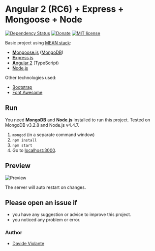 # Angular 2 (RC6) + Express + Mongoose + Node

[![Dependency Status](https://david-dm.org/DavideViolante/Angular2-Express-Mongoose.svg)](https://david-dm.org/DavideViolante/Angular2-Express-Mongoose) [![Donate](https://img.shields.io/badge/paypal-donate-179BD7.svg)](https://www.paypal.com/cgi-bin/webscr?cmd=_s-xclick&hosted_button_id=M3EYKSBP7755A) [![MIT license](http://img.shields.io/badge/license-MIT-brightgreen.svg)](http://opensource.org/licenses/MIT)

Basic project using [MEAN stack](https://en.wikipedia.org/wiki/MEAN_(software_bundle)):
* [**M**ongoose.js](http://www.mongoosejs.com) ([MongoDB](http://www.mongodb.com))
* [**E**xpress.js](http://expressjs.com)
* [**A**ngular 2](https://angular.io) (TypeScript)
* [**N**ode.js](https://nodejs.org)

Other technologies used:
* [Bootstrap](http://www.getbootstrap.com)
* [Font Awesome](http://fontawesome.io)

## Run
You need **MongoDB** and **Node.js** installed to run this project. Tested on MongoDB v3.2.8 and Node.js v4.4.7.

1. `mongod` (in a separate command window)
2. `npm install`
3. `npm start`
4. Go to [localhost:3000](http://localhost:3000).

## Preview
![Preview](https://raw.githubusercontent.com/DavideViolante/Angular2-Express-Mongoose/master/demo.gif "Preview")

The server will auto restart on changes.

## Please open an issue if
* you have any suggestion or advice to improve this project.
* you noticed any problem or error.

### Author
* [Davide Violante](https://github.com/DavideViolante)
